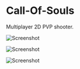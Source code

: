 # Call-Of-Souls

Multiplayer 2D PVP shooter.

![Screenshot](https://sun9-26.userapi.com/s/v1/if2/PGN9Vi4y4bGKlOCGkUa4s0JOOM34UVxG4SQSkidGsRsDLlKcchjQknc_mefveLl8xn3uCAUNKFTIGsLY-qGHE0VB.jpg?size=1920x1080&quality=96&type=album)

![Screenshot](https://sun9-4.userapi.com/s/v1/if2/_O1keED-BA7Wjy-8pbgmlK1mMs6Iq3QU9TpjN7-RESCBL7YKgqTyzwfzoHkmeNX6aqh802l8-RLEZqQiToCcGn4S.jpg?size=1920x1080&quality=96&type=album)

![Screenshot](https://sun9-2.userapi.com/s/v1/if2/e67VN8Qfwypo2FCsT4fk0w9uCH9x4vu1WZ_oCXAwC8UuFjzkiMEXe6csjWNLYM3jqCay3xvlpT-HPy1dt4_R6gfj.jpg?size=1920x1080&quality=96&type=album)
